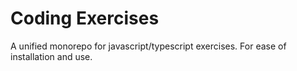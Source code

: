 # Coding Exercises

A unified monorepo for javascript/typescript exercises. For ease of installation and use.
